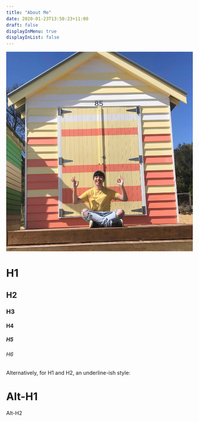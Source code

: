 ```yaml
---
title: "About Me"
date: 2020-01-23T13:50:23+11:00
draft: false    
displayInMenu: true
displayInList: false
---
```

![alt text](https://raw.githubusercontent.com/friedchicken1/summer-studio/master/data/img/about.jpg)
# H1
## H2
### H3
#### H4
##### H5
###### H6

Alternatively, for H1 and H2, an underline-ish style:

Alt-H1
======

Alt-H2
